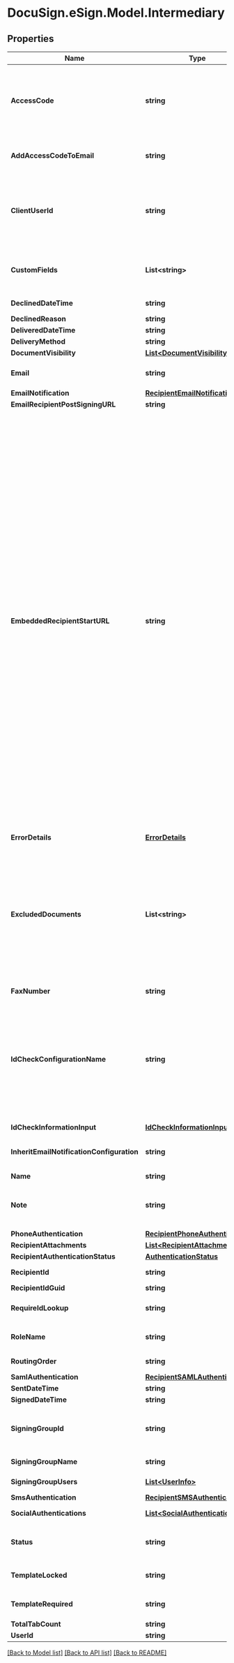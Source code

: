 # DocuSign.eSign.Model.Intermediary
## Properties

Name | Type | Description | Notes
------------ | ------------- | ------------- | -------------
**AccessCode** | **string** | If a value is provided, the recipient must enter the value as the access code to view and sign the envelope.   Maximum Length: 50 characters and it must conform to the account’s access code format setting.  If blank, but the signer &#x60;accessCode&#x60; property is set in the envelope, then that value is used.  If blank and the signer &#x60;accessCode&#x60; property is not set, then the access code is not required. | [optional] 
**AddAccessCodeToEmail** | **string** | This Optional attribute indicates that the access code will be added to the email sent to the recipient; this nullifies the Security measure of Access Code on the recipient. | [optional] 
**ClientUserId** | **string** | Specifies whether the recipient is embedded or remote.   If the &#x60;clientUserId&#x60; property is not null then the recipient is embedded. Note that if the &#x60;ClientUserId&#x60; property is set and either &#x60;SignerMustHaveAccount&#x60; or &#x60;SignerMustLoginToSign&#x60; property of the account settings is set to  **true**, an error is generated on sending.ng.   Maximum length: 100 characters.  | [optional] 
**CustomFields** | **List&lt;string&gt;** | An optional array of strings that allows the sender to provide custom data about the recipient. This information is returned in the envelope status but otherwise not used by DocuSign. Each customField string can be a maximum of 100 characters. | [optional] 
**DeclinedDateTime** | **string** | The date and time the recipient declined the document. | [optional] 
**DeclinedReason** | **string** | The reason the recipient declined the document. | [optional] 
**DeliveredDateTime** | **string** | Reserved: For DocuSign use only. | [optional] 
**DeliveryMethod** | **string** | Reserved: For DocuSign use only. | [optional] 
**DocumentVisibility** | [**List&lt;DocumentVisibility&gt;**](DocumentVisibility.md) |  | [optional] 
**Email** | **string** | Email id of the recipient. Notification of the document to sign is sent to this email id.   Maximum length: 100 characters.  | [optional] 
**EmailNotification** | [**RecipientEmailNotification**](RecipientEmailNotification.md) |  | [optional] 
**EmailRecipientPostSigningURL** | **string** |  | [optional] 
**EmbeddedRecipientStartURL** | **string** | Specifies a sender provided valid URL string for redirecting an embedded recipient. When using this option, the embedded recipient still receives an email from DocuSign, just as a remote recipient would. When the document link in the email is clicked the recipient is redirected, through DocuSign, to the supplied URL to complete their actions. When routing to the URL, the sender’s system (the server responding to the URL) must request a recipient token to launch a signing session.   If set to &#x60;SIGN_AT_DOCUSIGN&#x60;, the recipient is directed to an embedded signing or viewing process directly at DocuSign. The signing or viewing action is initiated by the DocuSign system and the transaction activity and Certificate of Completion records will reflect this. In all other ways the process is identical to an embedded signing or viewing operation that is launched by any partner.  It is important to remember that in a typical embedded workflow the authentication of an embedded recipient is the responsibility of the sending application, DocuSign expects that senders will follow their own process for establishing the recipient’s identity. In this workflow the recipient goes through the sending application before the embedded signing or viewing process in initiated. However, when the sending application sets &#x60;EmbeddedRecipientStartURL&#x3D;SIGN_AT_DOCUSIGN&#x60;, the recipient goes directly to the embedded signing or viewing process bypassing the sending application and any authentication steps the sending application would use. In this case, DocuSign recommends that you use one of the normal DocuSign authentication features (Access Code, Phone Authentication, SMS Authentication, etc.) to verify the identity of the recipient.  If the &#x60;clientUserId&#x60; property is NOT set, and the &#x60;embeddedRecipientStartURL&#x60; is set, DocuSign will ignore the redirect URL and launch the standard signing process for the email recipient. Information can be appended to the embedded recipient start URL using merge fields. The available merge fields items are: envelopeId, recipientId, recipientName, recipientEmail, and customFields. The &#x60;customFields&#x60; property must be set fort the recipient or envelope. The merge fields are enclosed in double brackets.   *Example*:   &#x60;http://senderHost/[[mergeField1]]/ beginSigningSession? [[mergeField2]]&amp;[[mergeField3]]&#x60;  | [optional] 
**ErrorDetails** | [**ErrorDetails**](ErrorDetails.md) |  | [optional] 
**ExcludedDocuments** | **List&lt;string&gt;** | Specifies the documents that are not visible to this recipient. Document Visibility must be enabled for the account and the &#x60;enforceSignerVisibility&#x60; property must be set to **true** for the envelope to use this.  When enforce signer visibility is enabled, documents with tabs can only be viewed by signers that have a tab on that document. Recipients that have an administrative role (Agent, Editor, or Intermediaries) or informational role (Certified Deliveries or Carbon Copies) can always see all the documents in an envelope, unless they are specifically excluded using this setting when an envelope is sent. Documents that do not have tabs are always visible to all recipients, unless they are specifically excluded using this setting when an envelope is sent. | [optional] 
**FaxNumber** | **string** | Reserved: | [optional] 
**IdCheckConfigurationName** | **string** | Specifies authentication check by name. The names used here must be the same as the authentication type names used by the account (these name can also be found in the web console sending interface in the Identify list for a recipient,) This overrides any default authentication setting.  *Example*: Your account has ID Check and SMS Authentication available and in the web console Identify list these appear as &#39;ID Check $&#39; and &#39;SMS Auth $&#39;. To use ID check in an envelope, the idCheckConfigurationName should be &#39;ID Check &#39;. If you wanted to use SMS, it would be &#39;SMS Auth $&#39; and you would need to add you would need to add phone number information to the &#x60;smsAuthentication&#x60; node. | [optional] 
**IdCheckInformationInput** | [**IdCheckInformationInput**](IdCheckInformationInput.md) |  | [optional] 
**InheritEmailNotificationConfiguration** | **string** | When set to **true** and the envelope recipient creates a DocuSign account after signing, the Manage Account Email Notification settings are used as the default settings for the recipient&#39;s account.  | [optional] 
**Name** | **string** |  | [optional] 
**Note** | **string** | Specifies a note that is unique to this recipient. This note is sent to the recipient via the signing email. The note displays in the signing UI near the upper left corner of the document on the signing screen.  Maximum Length: 1000 characters. | [optional] 
**PhoneAuthentication** | [**RecipientPhoneAuthentication**](RecipientPhoneAuthentication.md) |  | [optional] 
**RecipientAttachments** | [**List&lt;RecipientAttachment&gt;**](RecipientAttachment.md) | Reserved: | [optional] 
**RecipientAuthenticationStatus** | [**AuthenticationStatus**](AuthenticationStatus.md) |  | [optional] 
**RecipientId** | **string** | Unique for the recipient. It is used by the tab element to indicate which recipient is to sign the Document. | [optional] 
**RecipientIdGuid** | **string** |  | [optional] 
**RequireIdLookup** | **string** | When set to **true**, the recipient is required to use the specified ID check method (including Phone and SMS authentication) to validate their identity.  | [optional] 
**RoleName** | **string** | Optional element. Specifies the role name associated with the recipient.&lt;br/&gt;&lt;br/&gt;This is required when working with template recipients. | [optional] 
**RoutingOrder** | **string** | Specifies the routing order of the recipient in the envelope.  | [optional] 
**SamlAuthentication** | [**RecipientSAMLAuthentication**](RecipientSAMLAuthentication.md) |  | [optional] 
**SentDateTime** | **string** | The date and time the envelope was sent. | [optional] 
**SignedDateTime** | **string** | Reserved: For DocuSign use only.  | [optional] 
**SigningGroupId** | **string** | When set to **true** and the feature is enabled in the sender&#39;s account, the signing recipient is required to draw signatures and initials at each signature/initial tab ( instead of adopting a signature/initial style or only drawing a signature/initial once). | [optional] 
**SigningGroupName** | **string** | The display name for the signing group.   Maximum Length: 100 characters.  | [optional] 
**SigningGroupUsers** | [**List&lt;UserInfo&gt;**](UserInfo.md) | A complex type that contains information about users in the signing group. | [optional] 
**SmsAuthentication** | [**RecipientSMSAuthentication**](RecipientSMSAuthentication.md) |  | [optional] 
**SocialAuthentications** | [**List&lt;SocialAuthentication&gt;**](SocialAuthentication.md) |  Lists the social ID type that can be used for recipient authentication. | [optional] 
**Status** | **string** | Indicates the envelope status. Valid values are:  * sent - The envelope is sent to the recipients.  * created - The envelope is saved as a draft and can be modified and sent later. | [optional] 
**TemplateLocked** | **string** | When set to **true**, the sender cannot change any attributes of the recipient. Used only when working with template recipients.  | [optional] 
**TemplateRequired** | **string** | When set to **true**, the sender may not remove the recipient. Used only when working with template recipients. | [optional] 
**TotalTabCount** | **string** |  | [optional] 
**UserId** | **string** |  | [optional] 

[[Back to Model list]](../README.md#documentation-for-models) [[Back to API list]](../README.md#documentation-for-api-endpoints) [[Back to README]](../README.md)

